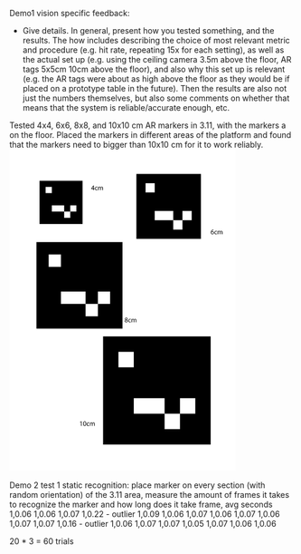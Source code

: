 Demo1 vision specific feedback:
- Give details. In general, present how you tested something, and the results. The how includes describing the choice of most relevant metric and procedure (e.g. hit rate, repeating 15x for each setting), as well as the actual set up (e.g. using the ceiling camera 3.5m above the floor, AR tags 5x5cm 10cm above the floor), and also why this set up is relevant (e.g. the AR tags were about as high above the floor as they would be if placed on a prototype table in the future). Then the results are also not just the numbers themselves, but also some comments on whether that means that the system is reliable/accurate enough, etc.

Tested 4x4, 6x6, 8x8, and 10x10 cm AR markers in 3.11, with the markers a on the floor. Placed the markers in different areas of the platform and found that the markers need to bigger than 10x10 cm for it to work reliably.
<img src="markers/tag_sizes_test.png" alt="Table with ID 1" width="400"/> 


Demo 2 test 1 static recognition:
place marker on every section (with random orientation) of the 3.11 area, measure the amount of frames
it takes to recognize the marker and how long does it take
frame, avg seconds
1,0.06
1,0.06
1,0.07
1,0.22 - outlier
1,0.09
1,0.06
1,0.07
1,0.06
1,0.07
1,0.06
1,0.07
1,0.07
1,0.16 - outlier
1,0.06
1,0.07
1,0.07
1,0.05
1,0.07
1,0.06
1,0.06

20 * 3 = 60 trials






